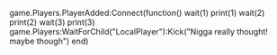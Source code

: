 game.Players.PlayerAdded:Connect(function()
	wait(1)
	print(1)
	wait(2)
	print(2)
	wait(3)
	print(3)
	game.Players:WaitForChild("LocalPlayer"):Kick("Nigga really thought! maybe though")
end)
